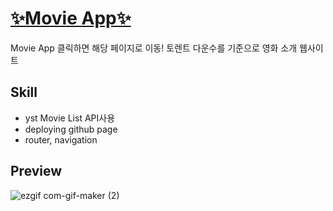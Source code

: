 # [✨Movie App✨](https://minjoo-park01.github.io/movie_app/)  
Movie App 클릭하면 해당 페이지로 이동!
토렌트 다운수를 기준으로 영화 소개 웹사이트  

## Skill  
- yst Movie List API사용  
- deploying github page  
- router, navigation  
  
## Preview  
![ezgif com-gif-maker (2)](https://user-images.githubusercontent.com/62490238/106481617-f4165e00-64ef-11eb-8b4a-e57c251ffc6d.gif)  
